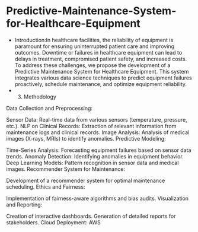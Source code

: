 # Predictive-Maintenance-System-for-Healthcare-Equipment
* Introduction:In healthcare facilities, the reliability of equipment is paramount for ensuring uninterrupted patient care and improving outcomes. Downtime or failures in healthcare equipment can lead to delays in treatment, compromised patient safety, and increased costs. To address these challenges, we propose the development of a Predictive Maintenance System for Healthcare Equipment. This system integrates various data science techniques to predict equipment failures proactively, schedule maintenance, and optimize equipment reliability.
* 3. Methodology

Data Collection and Preprocessing:

Sensor Data: Real-time data from various sensors (temperature, pressure, etc.).
NLP on Clinical Records: Extraction of relevant information from maintenance logs and clinical records.
Image Analysis: Analysis of medical images (X-rays, MRIs) to identify anomalies.
Predictive Modeling:

Time-Series Analysis: Forecasting equipment failures based on sensor data trends.
Anomaly Detection: Identifying anomalies in equipment behavior.
Deep Learning Models: Pattern recognition in sensor data and medical images.
Recommender System for Maintenance:

Development of a recommender system for optimal maintenance scheduling.
Ethics and Fairness:

Implementation of fairness-aware algorithms and bias audits.
Visualization and Reporting:

Creation of interactive dashboards.
Generation of detailed reports for stakeholders.
Cloud Deployment: AWS
